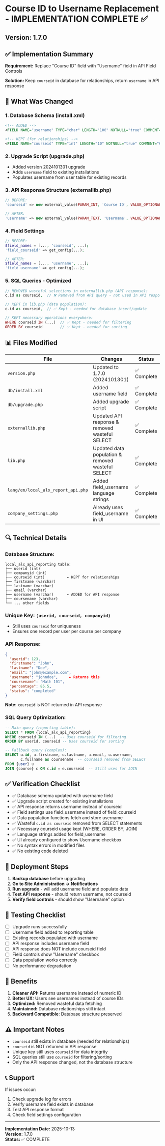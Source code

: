 # Course ID to Username Replacement - IMPLEMENTATION COMPLETE ✅

## Version: 1.7.0

## ✅ **Implementation Summary**

**Requirement:** Replace "Course ID" field with "Username" field in API Field Controls

**Solution:** Keep `courseid` in database for relationships, return `username` in API response

## 🎯 **What Was Changed**

### **1. Database Schema (install.xml)**
```xml
<!-- ADDED -->
<FIELD NAME="username" TYPE="char" LENGTH="100" NOTNULL="true" COMMENT="Username"/>

<!-- KEPT (for relationships) -->
<FIELD NAME="courseid" TYPE="int" LENGTH="10" NOTNULL="true" COMMENT="Course ID"/>
```

### **2. Upgrade Script (upgrade.php)**
- Added version 2024101301 upgrade
- Adds `username` field to existing installations
- Populates username from user table for existing records

### **3. API Response Structure (externallib.php)**
```php
// BEFORE:
'courseid' => new external_value(PARAM_INT, 'Course ID', VALUE_OPTIONAL),

// AFTER:
'username' => new external_value(PARAM_TEXT, 'Username', VALUE_OPTIONAL),
```

### **4. Field Settings**
```php
// BEFORE:
$field_names = [..., 'courseid', ...];
'field_courseid' => get_config(...);

// AFTER:
$field_names = [..., 'username', ...];
'field_username' => get_config(...);
```

### **5. SQL Queries - Optimized**
```php
// REMOVED wasteful selections in externallib.php (API response):
c.id as courseid,  // ❌ Removed from API query - not used in API response

// KEPT in lib.php (data population):
c.id as courseid,  // ✅ Kept - needed for database insert/update

// KEPT necessary operations everywhere:
WHERE courseid IN (...)  // ✅ Kept - needed for filtering
ORDER BY courseid        // ✅ Kept - needed for sorting
```

## 📊 **Files Modified**

| File | Changes | Status |
|------|---------|--------|
| `version.php` | Updated to 1.7.0 (2024101301) | ✅ Complete |
| `db/install.xml` | Added username field | ✅ Complete |
| `db/upgrade.php` | Added upgrade script | ✅ Complete |
| `externallib.php` | Updated API response & removed wasteful SELECT | ✅ Complete |
| `lib.php` | Updated data population & removed wasteful SELECT | ✅ Complete |
| `lang/en/local_alx_report_api.php` | Added field_username language strings | ✅ Complete |
| `company_settings.php` | Already uses field_username in UI | ✅ Complete |

## 🔍 **Technical Details**

### **Database Structure:**
```
local_alx_api_reporting table:
├── userid (int)
├── companyid (int)
├── courseid (int)          ← KEPT for relationships
├── firstname (varchar)
├── lastname (varchar)
├── email (varchar)
├── username (varchar)      ← ADDED for API response
├── coursename (varchar)
└── ... other fields
```

### **Unique Key:** `(userid, courseid, companyid)`
- Still uses `courseid` for uniqueness
- Ensures one record per user per course per company

### **API Response:**
```json
{
  "userid": 123,
  "firstname": "John",
  "lastname": "Doe",
  "email": "john@example.com",
  "username": "johndoe",     ← Returns this
  "coursename": "Math 101",
  "percentage": 85.5,
  "status": "completed"
}
```
**Note:** `courseid` is NOT returned in API response

### **SQL Query Optimization:**
```sql
-- Main query (reporting table):
SELECT * FROM {local_alx_api_reporting}
WHERE courseid IN (...)  -- Uses courseid for filtering
ORDER BY userid, courseid -- Uses courseid for sorting

-- Fallback query (complex):
SELECT u.id, u.firstname, u.lastname, u.email, u.username,
       c.fullname as coursename  -- courseid removed from SELECT
FROM {user} u
JOIN {course} c ON c.id = e.courseid  -- Still uses for JOIN
```

## ✅ **Verification Checklist**

- ✅ Database schema updated with username field
- ✅ Upgrade script created for existing installations
- ✅ API response returns username instead of courseid
- ✅ Field settings use field_username instead of field_courseid
- ✅ Data population functions fetch and store username
- ✅ Wasteful `c.id as courseid` removed from SELECT statements
- ✅ Necessary courseid usage kept (WHERE, ORDER BY, JOIN)
- ✅ Language strings added for field_username
- ✅ UI already configured to show Username checkbox
- ✅ No syntax errors in modified files
- ✅ No existing code deleted

## 🚀 **Deployment Steps**

1. **Backup database** before upgrading
2. **Go to Site Administration → Notifications**
3. **Run upgrade** - will add username field and populate data
4. **Test API response** - should return username, not courseid
5. **Verify field controls** - should show "Username" option

## 📝 **Testing Checklist**

- [ ] Upgrade runs successfully
- [ ] Username field added to reporting table
- [ ] Existing records populated with username
- [ ] API response includes username field
- [ ] API response does NOT include courseid field
- [ ] Field controls show "Username" checkbox
- [ ] Data population works correctly
- [ ] No performance degradation

## 🎉 **Benefits**

1. **Cleaner API:** Returns username instead of numeric ID
2. **Better UX:** Users see usernames instead of course IDs
3. **Optimized:** Removed wasteful data fetching
4. **Maintained:** Database relationships still intact
5. **Backward Compatible:** Database structure preserved

## ⚠️ **Important Notes**

- `courseid` still exists in database (needed for relationships)
- `courseid` is NOT returned in API response
- Unique key still uses `courseid` for data integrity
- SQL queries still use `courseid` for filtering/sorting
- Only the API response changed, not the database structure

## 📞 **Support**

If issues occur:
1. Check upgrade log for errors
2. Verify username field exists in database
3. Test API response format
4. Check field settings configuration

---

**Implementation Date:** 2025-10-13  
**Version:** 1.7.0  
**Status:** ✅ COMPLETE